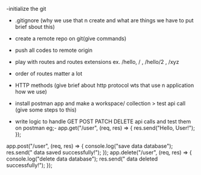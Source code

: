 -initialize the git 
- .gitignore (why we use that n create and what are things we have to put brief sbout this)
- create a remote repo on git(give commands)
- push all codes to remote origin 
- play with routes and routes extensions ex. /hello, / , /hello/2 , /xyz
- order of routes matter a lot

- HTTP methods (give brief about http protocol wts that use n application how we use)

 - install postman app and make a workspace/ collection > test api call (give some steps to this)

 - write logic to handle GET POST PATCH DELETE api calls and test them on postman 
 eg;-
 app.get("/user", (req, res) => {
    res.send("Hello, User!");
});

app.post("/user", (req, res) => {
    console.log("save data database");
    res.send(" data saved successfully!");
});
app.delete("/user", (req, res) => {
    console.log("delete data database");
    res.send(" data deleted successfully!");
}); 